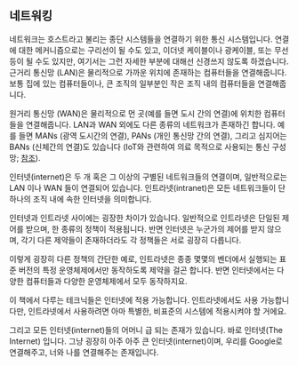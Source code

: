 ## 네트워킹

네트워크는 호스트라고 불리는 종단 시스템들을 연결하기 위한 통신 시스템입니다. 연결에 대한 메커니즘으로는 구리선이 될 수도 있고, 이더넷 케이블이나 광케이블, 또는 무선 등이 될 수도 있지만, 여기서는 그런 자세한 부분에 대해선 신경쓰지 않도록 하겠습니다. 근거리 통신망 (LAN)은 물리적으로 가까운 위치에 존재하는 컴퓨터들을 연결해줍니다. 보통 집에 있는 컴퓨터들이나, 큰 조직의 일부분인 작은 조직 내의 컴퓨터들을 연결해줍니다.

원거리 통신망 (WAN)은 물리적으로 먼 곳(예를 들면 도시 간의 연결)에 위치한 컴퓨터들을 연결해줍니다. LAN과 WAN 외에도 다른 종류의 네트워크가 존재하긴 합니다. 예를 들면 MANs (광역 도시간의 연결), PANs (개인 통신망 간의 연결), 그리고 심지어는 BANs (신체간의 연결)도 있습니다 (IoT와 관련하여 의료 목적으로 사용되는 통신 구성망; [참조](https://en.wikipedia.org/wiki/Body_area_network)).

인터넷(internet)은 두 개 혹은 그 이상의 구별된 네트워크들의 연결이며, 일반적으로는 LAN 이나 WAN 들이 연결되어 있습니다. 인트라넷(intranet)은 모든 네트워크들이 단 하나의 조직 내에 속한 인터넷을 의미합니다.

인터넷과 인트라넷 사이에는 굉장한 차이가 있습니다. 일반적으로 인트라넷은 단일된 제어를 받으며, 한 종류의 정책이 적용됩니다. 반면 인터넷은 누군가의 제어를 받지 않으며, 각기 다른 제약들이 존재하더라도 각 정책들은 서로 굉장히 다릅니다.

이렇게 굉장히 다른 정책의 간단한 예로, 인트라넷은 종종 몇몇의 벤더에서 실행되는 표준 버전의 특정 운영체제에서만 동작하도록 제약을 걸곤 합니다. 반면 인터넷에서는 다양한 컴퓨터들과 다양한 운영체제에서 모두 동작하지요.

이 책에서 다루는 테크닉들은 인터넷에 적용 가능합니다. 인트라넷에서도 사용 가능합니다만, 인트라넷에서 사용하려면 아마 특별한, 비표준의 시스템에 적용시켜야 할 거에요.

그리고 모든 인터넷(internet)들의 어머니 급 되는 존재가 있습니다. 바로 인터넷(The Internet) 입니다. 그냥 굉장히 아주 아주 큰 인터넷(internet)이며, 우리를 Google로 연결해주고, 너와 나를 연결해주는 존재입니다.
